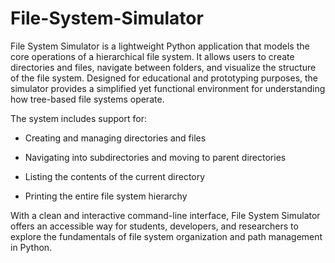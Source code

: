 # File-System-Simulator
File System Simulator is a lightweight Python application that models the core operations of a hierarchical file system. It allows users to create directories and files, navigate between folders, and visualize the structure of the file system. Designed for educational and prototyping purposes, the simulator provides a simplified yet functional environment for understanding how tree-based file systems operate.

The system includes support for:

- Creating and managing directories and files

- Navigating into subdirectories and moving to parent directories

- Listing the contents of the current directory

- Printing the entire file system hierarchy

With a clean and interactive command-line interface, File System Simulator offers an accessible way for students, developers, and researchers to explore the fundamentals of file system organization and path management in Python.
